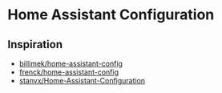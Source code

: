 # Home Assistant Configuration

## Inspiration

- [billimek/home-assistant-config](https://github.com/billimek/home-assistant-config)
- [frenck/home-assistant-config](https://github.com/frenck/home-assistant-config)
- [stanvx/Home-Assistant-Configuration](https://github.com/stanvx/Home-Assistant-Configuration)

